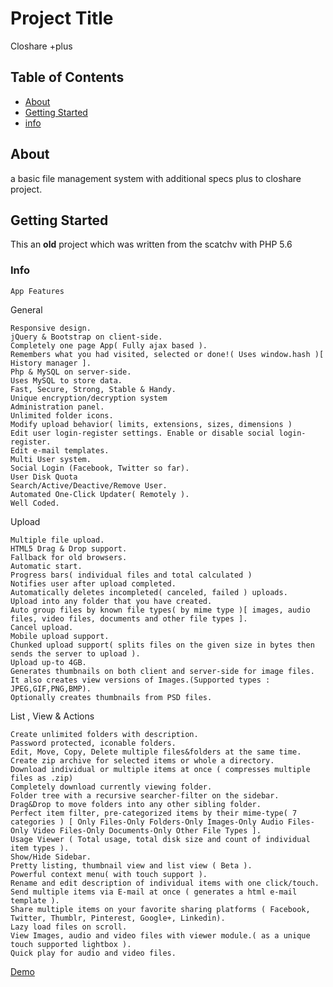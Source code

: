 # Project Title

Closhare +plus

## Table of Contents

- [About](#about)
- [Getting Started](#getting_started)
- [info](#info)

## About <a name = "about"></a>

a basic file management system with additional specs plus to closhare project.

## Getting Started <a name = "getting_started"></a>

This an <b>old</b> project which was written from the scatchv with PHP 5.6

### Info

    App Features

General

    Responsive design.
    jQuery & Bootstrap on client-side.
    Completely one page App( Fully ajax based ).
    Remembers what you had visited, selected or done!( Uses window.hash )[ History manager ].
    Php & MySQL on server-side.
    Uses MySQL to store data.
    Fast, Secure, Strong, Stable & Handy.
    Unique encryption/decryption system
    Administration panel.
    Unlimited folder icons.
    Modify upload behavior( limits, extensions, sizes, dimensions )
    Edit user login-register settings. Enable or disable social login-register.
    Edit e-mail templates.
    Multi User system.
    Social Login (Facebook, Twitter so far).
    User Disk Quota
    Search/Active/Deactive/Remove User.
    Automated One-Click Updater( Remotely ).
    Well Coded.

Upload

    Multiple file upload.
    HTML5 Drag & Drop support.
    Fallback for old browsers.
    Automatic start.
    Progress bars( individual files and total calculated )
    Notifies user after upload completed.
    Automatically deletes incompleted( canceled, failed ) uploads.
    Upload into any folder that you have created.
    Auto group files by known file types( by mime type )[ images, audio files, video files, documents and other file types ].
    Cancel upload.
    Mobile upload support.
    Chunked upload support( splits files on the given size in bytes then sends the server to upload ).
    Upload up-to 4GB.
    Generates thumbnails on both client and server-side for image files. It also creates view versions of Images.(Supported types : JPEG,GIF,PNG,BMP).
    Optionally creates thumbnails from PSD files.

List , View & Actions

    Create unlimited folders with description.
    Password protected, iconable folders.
    Edit, Move, Copy, Delete multiple files&folders at the same time.
    Create zip archive for selected items or whole a directory.
    Download individual or multiple items at once ( compresses multiple files as .zip)
    Completely download currently viewing folder.
    Folder tree with a recursive searcher-filter on the sidebar.
    Drag&Drop to move folders into any other sibling folder.
    Perfect item filter, pre-categorized items by their mime-type( 7 categories ) [ Only Files-Only Folders-Only Images-Only Audio Files-Only Video Files-Only Documents-Only Other File Types ].
    Usage Viewer ( Total usage, total disk size and count of individual item types ).
    Show/Hide Sidebar.
    Pretty listing, thumbnail view and list view ( Beta ).
    Powerful context menu( with touch support ).
    Rename and edit description of individual items with one click/touch.
    Send multiple items via E-mail at once ( generates a html e-mail template ).
    Share multiple items on your favorite sharing platforms ( Facebook, Twitter, Thumblr, Pinterest, Google+, Linkedin).
    Lazy load files on scroll.
    View Images, audio and video files with viewer module.( as a unique touch supported lightbox ).
    Quick play for audio and video files.

[Demo](http://plus.closhare.xneda.com)
